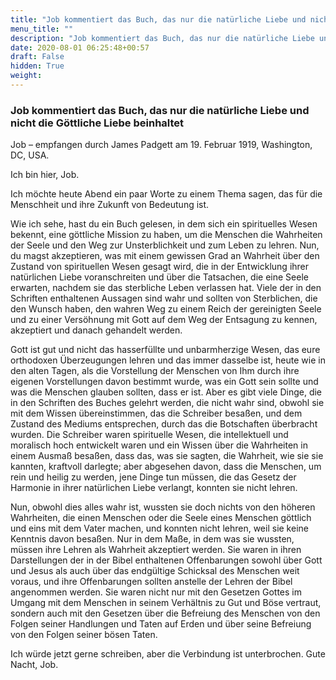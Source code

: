 ```yaml
---
title: "Job kommentiert das Buch, das nur die natürliche Liebe und nicht die Göttliche Liebe beinhaltet"
menu_title: ""
description: "Job kommentiert das Buch, das nur die natürliche Liebe und nicht die Göttliche Liebe beinhaltet"
date: 2020-08-01 06:25:48+00:57
draft: False
hidden: True
weight:
---
```

### Job kommentiert das Buch, das nur die natürliche Liebe und nicht die Göttliche Liebe beinhaltet

Job – empfangen durch James Padgett am 19. Februar 1919, Washington, DC, USA.

Ich bin hier, Job.

Ich möchte heute Abend ein paar Worte zu einem Thema sagen, das für die Menschheit und ihre Zukunft von Bedeutung ist.

Wie ich sehe, hast du ein Buch gelesen, in dem sich ein spirituelles Wesen bekennt, eine göttliche Mission zu haben, um die Menschen die Wahrheiten der Seele und den Weg zur Unsterblichkeit und zum Leben zu lehren. Nun, du magst akzeptieren, was mit einem gewissen Grad an Wahrheit über den Zustand von spirituellen Wesen gesagt wird, die in der Entwicklung ihrer natürlichen Liebe voranschreiten und über die Tatsachen, die eine Seele erwarten, nachdem sie das sterbliche Leben verlassen hat. Viele der in den Schriften enthaltenen Aussagen sind wahr und sollten von Sterblichen, die den Wunsch haben, den wahren Weg zu einem Reich der gereinigten Seele und zu einer Versöhnung mit Gott auf dem Weg der Entsagung zu kennen, akzeptiert und danach gehandelt werden.

Gott ist gut und nicht das hasserfüllte und unbarmherzige Wesen, das eure orthodoxen Überzeugungen lehren und das immer dasselbe ist, heute wie in den alten Tagen, als die Vorstellung der Menschen von Ihm durch ihre eigenen Vorstellungen davon bestimmt wurde, was ein Gott sein sollte und was die Menschen glauben sollten, dass er ist. Aber es gibt viele Dinge, die in den Schriften des Buches gelehrt werden, die nicht wahr sind, obwohl sie mit dem Wissen übereinstimmen, das die Schreiber besaßen, und dem Zustand des Mediums entsprechen, durch das die Botschaften überbracht wurden. Die Schreiber waren spirituelle Wesen, die intellektuell und moralisch hoch entwickelt waren und ein Wissen über die Wahrheiten in einem Ausmaß besaßen, dass das, was sie sagten, die Wahrheit, wie sie sie kannten, kraftvoll darlegte; aber abgesehen davon, dass die Menschen, um rein und heilig zu werden, jene Dinge tun müssen, die das Gesetz der Harmonie in ihrer natürlichen Liebe verlangt, konnten sie nicht lehren.

Nun, obwohl dies alles wahr ist, wussten sie doch nichts von den höheren Wahrheiten, die einen Menschen oder die Seele eines Menschen göttlich und eins mit dem Vater machen, und konnten nicht lehren, weil sie keine Kenntnis davon besaßen. Nur in dem Maße, in dem was sie wussten, müssen ihre Lehren als Wahrheit akzeptiert werden. Sie waren in ihren Darstellungen der in der Bibel enthaltenen Offenbarungen sowohl über Gott und Jesus als auch über das endgültige Schicksal des Menschen weit voraus, und ihre Offenbarungen sollten anstelle der Lehren der Bibel angenommen werden. Sie waren nicht nur mit den Gesetzen Gottes im Umgang mit dem Menschen in seinem Verhältnis zu Gut und Böse vertraut, sondern auch mit den Gesetzen über die Befreiung des Menschen von den Folgen seiner Handlungen und Taten auf Erden und über seine Befreiung von den Folgen seiner bösen Taten.

Ich würde jetzt gerne schreiben, aber die Verbindung ist unterbrochen. Gute Nacht, Job.
